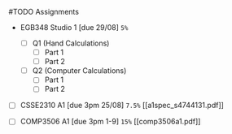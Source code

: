

#TODO Assignments
- EGB348 Studio 1 [due 29/08] `5%`

	- [ ] Q1 (Hand Calculations)
		- [ ] Part 1
		- [ ] Part 2
	- [ ] Q2 (Computer Calculations)
		- [ ] Part 1
		- [ ] Part 2

- [ ] CSSE2310 A1 [due 3pm 25/08] `7.5%`
	[[a1spec_s4744131.pdf]]

- [ ] COMP3506 A1 [due 3pm 1-9]  `15%`
	[[comp3506a1.pdf]]

